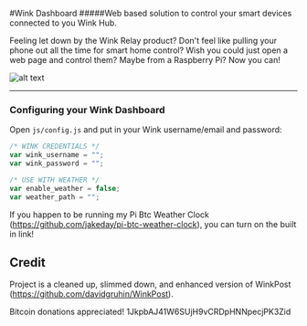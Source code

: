 #Wink Dashboard
#####Web based solution to control your smart devices connected to you Wink Hub.

Feeling let down by the Wink Relay product? Don't feel like pulling your phone out all the time for smart home control? Wish you could just open a web page and control them? Maybe from a Raspberry Pi? Now you can!

![alt text](https://s16.postimg.org/k81x4b0cl/Wink_Dashboard.png "Wink Dashboard")

* * *

### Configuring your Wink Dashboard

Open `js/config.js` and put in your Wink username/email and password:

```javascript
/* WINK CREDENTIALS */
var wink_username = "";
var wink_password = "";

/* USE WITH WEATHER */
var enable_weather = false;
var weather_path = "";
```

If you happen to be running my Pi Btc Weather Clock (https://github.com/jakeday/pi-btc-weather-clock), you can turn on the built in link!

## Credit

Project is a cleaned up, slimmed down, and enhanced version of WinkPost (https://github.com/davidgruhin/WinkPost).

Bitcoin donations appreciated! 1JkpbAJ41W6SUjH9vCRDpHNNpecjPK3Zid
